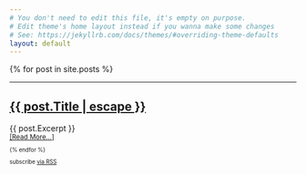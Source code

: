 ```yaml
---
# You don't need to edit this file, it's empty on purpose.
# Edit theme's home layout instead if you wanna make some changes
# See: https://jekyllrb.com/docs/themes/#overriding-theme-defaults
layout: default
---
```

<div class="home">
    {% for post in site.posts %}
      <hr/>
      <p>
        <h2>
          <a class="post-link" href="{{ post.url | relative_url }}">{{ post.Title | escape }}</a>
        </h2>
          {{ post.Excerpt }}
        <br />
        <small><a class="post-link" href="{{ post.url | relative_url }}">[Read More...]</a><small>
      <p>
    {% endfor %}



  <p class="rss-subscribe">subscribe <a href="{{ "/feed.xml" | relative_url }}">via RSS</a></p>



</div>